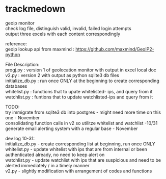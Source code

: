 # trackmedown
geoip monitor <br/>
check log file, distinguish valid, invalid, failed login attempts <br/>
output three excels with each content correspondingly <br/>

reference: <br/>
geoip lookup api from maxmind :
https://github.com/maxmind/GeoIP2-python

File Description: <br/>
progj.py : version 1 of geolocation monitor with output in excel local doc  <br/>
v2.py : version 2 with output as python sqlite3 db files <br/>
initialize_db.py : run once ONLY at the beginning to create corresponding databases <br/>
whitelist.py : functions that to upate whitelisted- ips, and query from it <br/>
watchlist.py : funtions that to update watchlisted-ips and query from it <br/>


TODO: <br/>
try immigrate from sqlite3 db into postgres - might need more time on this one - November <br/>
consolidating function calls in v2 so utilitze whitelist and watchlist -10/31 <br/> 
generate email alerting system with a regular base  - November <br/>



dev log 10-31:<br/>
initialize_db.py - create corresponding list at beginning, run once ONLY <br/>
whitelist.py - update whitelist with ips that are from internal or been authenticated already, no need to keep alert on  <br/>
watchlist.py - update watchlist with ips that are suspicious and need to be alerted immediately / in a timely manner <br/>
v2.py - slightly modification with arrangement of codes and functions <br/>
